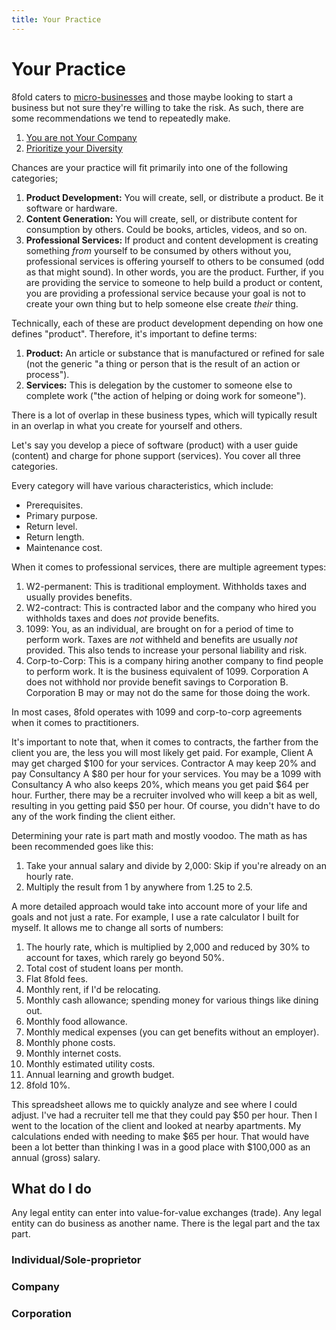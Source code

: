 ```yaml
---
title: Your Practice
---
```


# Your Practice

8fold caters to [micro-businesses](https://en.wikipedia.org/wiki/Micro-enterprise) and those maybe looking to start a business but not sure they're willing to take the risk. As such, there are some recommendations we tend to repeatedly make.

1. [You are not Your Company](/the-outer-fold/practitioners/your-practice/you-are-not-your-company)
2. [Prioritize your Diversity](/the-outer-fold/practitioners/your-practice/prioritized-diversity)

Chances are your practice will fit primarily into one of the following categories;

1. **Product Development:** You will create, sell, or distribute a product. Be it software or hardware.
2. **Content Generation:** You will create, sell, or distribute content for consumption by others. Could be books, articles, videos, and so on.
3. **Professional Services:** If product and content development is creating something _from_ yourself to be consumed by others without you, professional services is offering yourself to others to be consumed \(odd as that might sound\). In other words, you are the product. Further, if you are providing the service to someone to help build a product or content, you are providing a professional service because your goal is not to create your own thing but to help someone else create _their_ thing.

Technically, each of these are product development depending on how one defines "product". Therefore, it's important to define terms:

1. **Product:** An article or substance that is manufactured or refined for sale (not the generic "a thing or person that is the result of an action or process").
2. **Services:** This is delegation by the customer to someone else to complete work ("the action of helping or doing work for someone").

There is a lot of overlap in these business types, which will typically result in an overlap in what you create for yourself and others.

Let's say you develop a piece of software (product) with a user guide (content) and charge for phone support (services). You cover all three categories.

Every category will have various characteristics, which include:

* Prerequisites.
* Primary purpose.
* Return level.
* Return length.
* Maintenance cost.

When it comes to professional services, there are multiple agreement types:

1. W2-permanent: This is traditional employment. Withholds taxes and usually provides benefits.
2. W2-contract: This is contracted labor and the company who hired you withholds taxes and does _not_ provide benefits.
3. 1099: You, as an individual, are brought on for a period of time to perform work. Taxes are _not_ withheld and benefits are usually _not_ provided. This also tends to increase your personal liability and risk.
4. Corp-to-Corp: This is a company hiring another company to find people to perform work. It is the business equivalent of 1099. Corporation A does not withhold nor provide benefit savings to Corporation B. Corporation B may or may not do the same for those doing the work.

In most cases, 8fold operates with 1099 and corp-to-corp agreements when it comes to practitioners.

It's important to note that, when it comes to contracts, the farther from the client you are, the less you will most likely get paid. For example, Client A may get charged $100 for your services. Contractor A may keep 20% and pay Consultancy A $80 per hour for your services. You may be a 1099 with Consultancy A who also keeps 20%, which means you get paid $64 per hour. Further, there may be a recruiter involved who will keep a bit as well, resulting in you getting paid $50 per hour. Of course, you didn't have to do any of the work finding the client either.

Determining your rate is part math and mostly voodoo. The math as has been recommended goes like this:

1. Take your annual salary and divide by 2,000: Skip if you're already on an hourly rate.
2. Multiply the result from 1 by anywhere from 1.25 to 2.5.

A more detailed approach would take into account more of your life and goals and not just a rate. For example, I use a rate calculator I built for myself. It allows me to change all sorts of numbers:

1. The hourly rate, which is multiplied by 2,000 and reduced by 30% to account for taxes, which rarely go beyond 50%.
2. Total cost of student loans per month.
3. Flat 8fold fees.
4. Monthly rent, if I'd be relocating.
5. Monthly cash allowance; spending money for various things like dining out.
6. Monthly food allowance.
7. Monthly medical expenses \(you can get benefits without an employer\).
8. Monthly phone costs.
9. Monthly internet costs.
10. Monthly estimated utility costs.
11. Annual learning and growth budget.
12. 8fold 10%.

This spreadsheet allows me to quickly analyze and see where I could adjust. I've had a recruiter tell me that they could pay $50 per hour. Then I went to the location of the client and looked at nearby apartments. My calculations ended with needing to make $65 per hour. That would have been a lot better than thinking I was in a good place with $100,000 as an annual \(gross\) salary.

## What do I do

Any legal entity can enter into value-for-value exchanges (trade). Any legal entity can do business as another name. There is the legal part and the tax part.

### Individual/Sole-proprietor
### Company
### Corporation